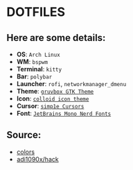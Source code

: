 # DOTFILES

## Here are some details:
- **OS**: `Arch Linux`
- **WM**: `bspwm`
- **Terminal**: `kitty`
- **Bar**: `polybar`
- **Launcher**: `rofi`, `networkmanager_dmenu`
- **Theme**: [`gruvbox GTK Theme`](https://www.gnome-look.org/p/1681313)
- **Icon**: [`colloid icon theme`](https://github.com/vinceliuice/Colloid-icon-theme)
- **Cursor**: [`simp1e Cursors`](https://www.gnome-look.org/p/1405210)
- **Font**: [`JetBrains Mono Nerd Fonts`](https://github.com/ryanoasis/nerd-fonts)

## Source:
- [colors](https://github.com/morhetz/gruvbox#palette)
- [adi1090x/hack](https://github.com/adi1090x/polybar-themes#hack)